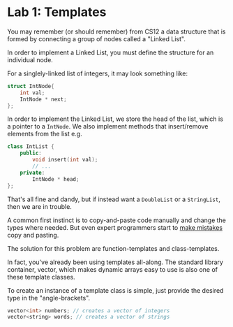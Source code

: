 Lab 1: Templates
================
You may remember (or should remember) from CS12 a data structure
that is formed by connecting a group of nodes called a "Linked List".

In order to implement a Linked List, you must define the structure
for an individual node. 

For a singlely-linked list of integers, it may look something like:
```cpp
struct IntNode{
    int val;
    IntNode * next;
};
```
In order to implement the Linked List, we store the head of the list,
which is a pointer to a `IntNode`. We also implement methods that
insert/remove elements from the list
e.g.
```cpp
class IntList {
    public:
        void insert(int val);
        // ...
    private:
        IntNode * head;
};
```

That's all fine and dandy, but if instead want a `DoubleList` or a
`StringList`, then we are in trouble. 

A common first instinct is to copy-and-paste code manually 
and change the types where needed. But even expert programmers 
start to [make mistakes](http://www.viva64.com/en/b/0260/print/)
copy and pasting.

The solution for this problem are function-templates and class-templates. 

In fact, you've already been using templates all-along. The standard
library container, vector, which makes dynamic arrays easy to use is
also one of these template classes.

To create an instance of a template class is simple, just provide the
desired type in the "angle-brackets".

```cpp
vector<int> numbers; // creates a vector of integers
vector<string> words; // creates a vector of strings
```
